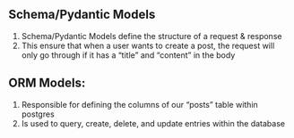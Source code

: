 ## Schema/Pydantic Models
1. Schema/Pydantic Models define the structure of a request & response
2. This ensure that when a user wants to create a post, the request will only go through if it has a “title” and “content” in the body

## ORM Models:
1. Responsible for defining the columns of our “posts” table within postgres
2. Is used to query, create, delete, and update entries within the database
